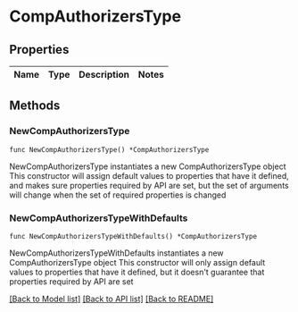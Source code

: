 # CompAuthorizersType

## Properties

Name | Type | Description | Notes
------------ | ------------- | ------------- | -------------

## Methods

### NewCompAuthorizersType

`func NewCompAuthorizersType() *CompAuthorizersType`

NewCompAuthorizersType instantiates a new CompAuthorizersType object
This constructor will assign default values to properties that have it defined,
and makes sure properties required by API are set, but the set of arguments
will change when the set of required properties is changed

### NewCompAuthorizersTypeWithDefaults

`func NewCompAuthorizersTypeWithDefaults() *CompAuthorizersType`

NewCompAuthorizersTypeWithDefaults instantiates a new CompAuthorizersType object
This constructor will only assign default values to properties that have it defined,
but it doesn't guarantee that properties required by API are set


[[Back to Model list]](../README.md#documentation-for-models) [[Back to API list]](../README.md#documentation-for-api-endpoints) [[Back to README]](../README.md)


